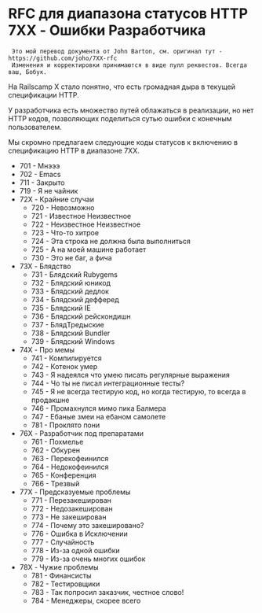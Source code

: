 # RFC для диапазона статусов HTTP 7XX - Ошибки Разработчика

     Это мой перевод документа от John Barton, см. оригинал тут - https://github.com/joho/7XX-rfc
     Изменения и корректировки принимаются в виде пулл реквестов. Всегда ваш, Бобук.

На Railscamp X стало понятно, что есть громадная дыра в текущей спецификации HTTP.

У разработчика есть множество путей облажаться в реализации, но нет HTTP кодов, позволяющих поделиться сутью ошибки с конечным пользователем.

Мы скромно предлагаем следующие коды статусов к включению в спецификацию HTTP в диапазоне 7XX.

  * 701 - Мнэээ
  * 702 - Emacs
  * 711 - Закрыто
  * 719 - Я не чайник
  * 72X - Крайние случаи
    - 720 - Невозможно
    - 721 - Известное Неизвестное
    - 722 - Неизвестное Неизвестное
    - 723 - Что-то хитрое
    - 724 - Эта строка не должна была выполниться
    - 725 - А на моей машине работает
    - 730 - Это не баг, а фича
  * 73X - Блядство
    - 731 - Блядский Rubygems
    - 732 - Блядский юникод
    - 733 - Блядский дедлок
    - 734 - Блядский дефферед
    - 735 - Блядский IE
    - 736 - Блядский рейскондишн
    - 737 - БлядТредыские
    - 738 - Блядский Bundler
    - 739 - Блядский Windows
  * 74X - Про мемы
    - 741 - Компилируется
    - 742 - Котенок умер
    - 743 - Я надеялся что умею писать регулярные выражения
    - 744 - Чо ты не писал интеграционные тесты?
    - 745 - Я не всегда тестирую код, но когда тестирую, то всегда в продакшне
    - 746 - Промахнулся мимо пика Балмера
    - 747 - Ебаные змеи на ебаном самолете
    - 781 - Проклято пони
  * 76X - Разработчик под препаратами
    - 761 - Похмелье
    - 762 - Обкурен
    - 763 - Перекофеинился
    - 764 - Недокофеинился
    - 765 - Конференция
    - 766 - Трезвый
  * 77X - Предсказуемые проблемы
    - 771 - Перезакеширован
    - 772 - Недозакеширован
    - 773 - Не закеширован
    - 774 - Почему это закешировано?
    - 776 - Ошибка в Исключении
    - 777 - Случайность
    - 778 - Из-за одной ошибки
    - 779 - Из-за очень многих ошибок
  * 78X - Чужие проблемы
    - 781 - Финансисты
    - 782 - Тестировщики
    - 783 - Так попросил заказчик, честное слово!
    - 784 - Менеджеры, скорее всего
